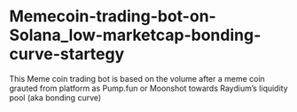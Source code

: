 # Memecoin-trading-bot-on-Solana_low-marketcap-bonding-curve-startegy
This Meme coin trading bot is based on the volume after a meme coin grauted from platform as Pump.fun or Moonshot towards Raydium’s liquidity pool (aka bonding curve) 
